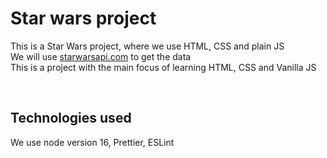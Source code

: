 # Star wars project

This is a Star Wars project, where we use HTML, CSS and plain JS  
We will use [starwarsapi.com](https://swapi.dev/) to get the data  
This is a project with the main focus of learning HTML, CSS and Vanilla JS

&nbsp;

## Technologies used

We use node version 16, Prettier, ESLint
